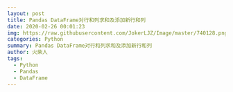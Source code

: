 ```yaml
---
layout: post
title: Pandas DataFrame对行和列求和及添加新行和列
date: 2020-02-26 00:01:23
img: https://raw.githubusercontent.com/JokerLJZ/Image/master/740128.png
categories: Python
summary: Pandas DataFrame对行和列求和及添加新行和列
author: 火柴人
tags:
  - Python
  - Pandas
  - DataFrame
---
```

